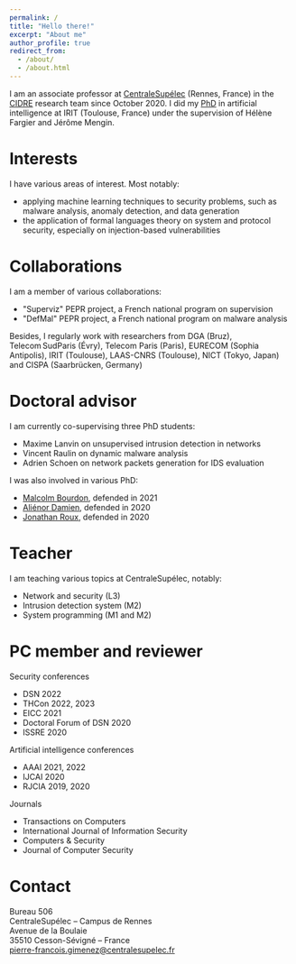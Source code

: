 ```yaml
---
permalink: /
title: "Hello there!"
excerpt: "About me"
author_profile: true
redirect_from: 
  - /about/
  - /about.html
---
```


I am an associate professor at [CentraleSupélec](https://www.centralesupelec.fr/) (Rennes, France) in the [CIDRE](https://team.inria.fr/cidre/) research team since October 2020. I did my [PhD](http://theses.fr/2018TOU30182) in artificial intelligence at IRIT (Toulouse, France) under the supervision of Hélène Fargier and Jérôme Mengin.

# Interests

I have various areas of interest. Most notably:
- applying machine learning techniques to security problems, such as malware analysis, anomaly detection, and data generation
- the application of formal languages theory on system and protocol security, especially on injection-based vulnerabilities

# Collaborations

I am a member of various collaborations:
- "Superviz" PEPR project, a French national program on supervision
- "DefMal" PEPR project, a French national program on malware analysis

Besides, I regularly work with researchers from DGA (Bruz), Telecom SudParis (Évry), Telecom Paris (Paris), EURECOM (Sophia Antipolis), IRIT (Toulouse), LAAS-CNRS (Toulouse), NICT (Tokyo, Japan) and CISPA (Saarbrücken, Germany)

# Doctoral advisor

I am currently co-supervising three PhD students:
- Maxime Lanvin on unsupervised intrusion detection in networks
- Vincent Raulin on dynamic malware analysis
- Adrien Schoen on network packets generation for IDS evaluation

I was also involved in various PhD:
- [Malcolm Bourdon](http://theses.fr/s261687), defended in 2021
- [Aliénor Damien](http://theses.fr/2020ISAT0001), defended in 2020
- [Jonathan Roux](http://theses.fr/2020TOU30011), defended in 2020

# Teacher

I am teaching various topics at CentraleSupélec, notably:
- Network and security (L3)
- Intrusion detection system (M2)
- System programming (M1 and M2)

# PC member and reviewer

Security conferences
- DSN 2022
- THCon 2022, 2023
- EICC 2021
- Doctoral Forum of DSN 2020
- ISSRE 2020

Artificial intelligence conferences
- AAAI 2021, 2022
- IJCAI 2020
- RJCIA 2019, 2020

Journals
- Transactions on Computers
- International Journal of Information Security
- Computers & Security
- Journal of Computer Security

# Contact

Bureau 506  
CentraleSupélec – Campus de Rennes  
Avenue de la Boulaie  
35510 Cesson-Sévigné – France  
[pierre-francois.gimenez@centralesupelec.fr](mailto:pierre-francois.gimenez@centralesupelec.fr)

